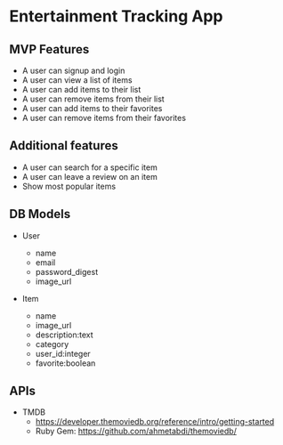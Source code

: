 # Entertainment Tracking App

## MVP Features

- A user can signup and login
- A user can view a list of items
- A user can add items to their list
- A user can remove items from their list
- A user can add items to their favorites
- A user can remove items from their favorites

## Additional features

- A user can search for a specific item
- A user can leave a review on an item
- Show most popular items

## DB Models

- User

  - name
  - email
  - password_digest
  - image_url

- Item

  - name
  - image_url
  - description:text
  - category
  - user_id:integer
  - favorite:boolean

## APIs

- TMDB
  - https://developer.themoviedb.org/reference/intro/getting-started
  - Ruby Gem: https://github.com/ahmetabdi/themoviedb/
